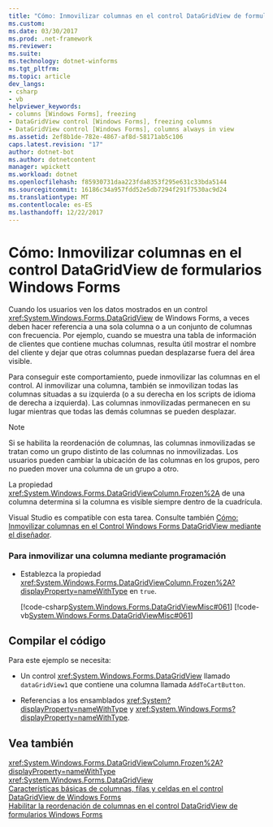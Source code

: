 ```yaml
---
title: "Cómo: Inmovilizar columnas en el control DataGridView de formularios Windows Forms"
ms.custom: 
ms.date: 03/30/2017
ms.prod: .net-framework
ms.reviewer: 
ms.suite: 
ms.technology: dotnet-winforms
ms.tgt_pltfrm: 
ms.topic: article
dev_langs:
- csharp
- vb
helpviewer_keywords:
- columns [Windows Forms], freezing
- DataGridView control [Windows Forms], freezing columns
- DataGridView control [Windows Forms], columns always in view
ms.assetid: 2ef8b1de-782e-4867-af8d-58171ab5c106
caps.latest.revision: "17"
author: dotnet-bot
ms.author: dotnetcontent
manager: wpickett
ms.workload: dotnet
ms.openlocfilehash: f85930731daa223fda8353f295e631c33bda5144
ms.sourcegitcommit: 16186c34a957fdd52e5db7294f291f7530ac9d24
ms.translationtype: MT
ms.contentlocale: es-ES
ms.lasthandoff: 12/22/2017
---
```

# <a name="how-to-freeze-columns-in-the-windows-forms-datagridview-control"></a>Cómo: Inmovilizar columnas en el control DataGridView de formularios Windows Forms
Cuando los usuarios ven los datos mostrados en un control <xref:System.Windows.Forms.DataGridView> de Windows Forms, a veces deben hacer referencia a una sola columna o a un conjunto de columnas con frecuencia. Por ejemplo, cuando se muestra una tabla de información de clientes que contiene muchas columnas, resulta útil mostrar el nombre del cliente y dejar que otras columnas puedan desplazarse fuera del área visible.  
  
 Para conseguir este comportamiento, puede inmovilizar las columnas en el control. Al inmovilizar una columna, también se inmovilizan todas las columnas situadas a su izquierda (o a su derecha en los scripts de idioma de derecha a izquierda). Las columnas inmovilizadas permanecen en su lugar mientras que todas las demás columnas se pueden desplazar.  
  
> [!NOTE]
>  Si se habilita la reordenación de columnas, las columnas inmovilizadas se tratan como un grupo distinto de las columnas no inmovilizadas. Los usuarios pueden cambiar la ubicación de las columnas en los grupos, pero no pueden mover una columna de un grupo a otro.  
  
 La propiedad <xref:System.Windows.Forms.DataGridViewColumn.Frozen%2A> de una columna determina si la columna es visible siempre dentro de la cuadrícula.  
  
 Visual Studio es compatible con esta tarea.  Consulte también [Cómo: Inmovilizar columnas en el Control Windows Forms DataGridView mediante el diseñador](http://msdn.microsoft.com/library/717ss6s6\(v=vs.110\)).  
  
### <a name="to-freeze-a-column-programmatically"></a>Para inmovilizar una columna mediante programación  
  
-   Establezca la propiedad <xref:System.Windows.Forms.DataGridViewColumn.Frozen%2A?displayProperty=nameWithType> en `true`.  
  
     [!code-csharp[System.Windows.Forms.DataGridViewMisc#061](../../../../samples/snippets/csharp/VS_Snippets_Winforms/System.Windows.Forms.DataGridViewMisc/CS/datagridviewmisc.cs#061)]
     [!code-vb[System.Windows.Forms.DataGridViewMisc#061](../../../../samples/snippets/visualbasic/VS_Snippets_Winforms/System.Windows.Forms.DataGridViewMisc/VB/datagridviewmisc.vb#061)]  
  
## <a name="compiling-the-code"></a>Compilar el código  
 Para este ejemplo se necesita:  
  
-   Un control <xref:System.Windows.Forms.DataGridView> llamado `dataGridView1` que contiene una columna llamada `AddToCartButton`.  
  
-   Referencias a los ensamblados <xref:System?displayProperty=nameWithType> y <xref:System.Windows.Forms?displayProperty=nameWithType>.  
  
## <a name="see-also"></a>Vea también  
 <xref:System.Windows.Forms.DataGridViewColumn.Frozen%2A?displayProperty=nameWithType>  
 <xref:System.Windows.Forms.DataGridView>  
 [Características básicas de columnas, filas y celdas en el control DataGridView de Windows Forms](../../../../docs/framework/winforms/controls/basic-column-row-and-cell-features-wf-datagridview-control.md)  
 [Habilitar la reordenación de columnas en el control DataGridView de formularios Windows Forms](../../../../docs/framework/winforms/controls/how-to-enable-column-reordering-in-the-windows-forms-datagridview-control.md)
